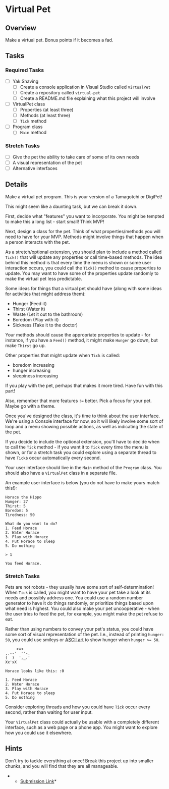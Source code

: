 # Virtual Pet

## Overview

Make a virtual pet. Bonus points if it becomes a fad.

## Tasks

### Required Tasks

- [ ] Yak Shaving
  - [ ] Create a console application in Visual Studio called `VirtualPet`
  - [ ] Create a repository called `virtual-pet`
  - [ ] Create a README.md file explaining what this project will involve
- [ ] VirtualPet class
  - [ ] Properties (at least three)
  - [ ] Methods (at least three)
  - [ ] `Tick` method
- [ ] Program class
  - [ ] `Main` method

### Stretch Tasks

- [ ] Give the pet the ability to take care of some of its own needs
- [ ] A visual representation of the pet
- [ ] Alternative interfaces

## Details

Make a virtual pet program. This is your version of a Tamagotchi or DigiPet!

This might seem like a daunting task, but we can break it down.

First, decide what "features" you want to incorporate. You might be tempted to make this a long list - start small! Think MVP!

Next, design a class for the pet. Think of what properties/methods you will need to have for your MVP. Methods might involve things that happen when a person interacts with the pet.

As a stretch/optional extension, you should plan to include a method called `Tick()` that will update any properties or call time-based methods. The idea behind this method is that every time the menu is shown or some user interaction occurs, you could call the `Tick()` method to cause properties to update. You may want to have some of the properties update randomly to make the virtual pet less predictable.

Some ideas for things that a virtual pet should have (along with some ideas for activities that might address them):

- Hunger (Feed it)
- Thirst (Water it)
- Waste (Let it out to the bathroom)
- Boredom (Play with it)
- Sickness (Take it to the doctor)

Your methods should cause the appropriate properties to update - for instance, if you have a `Feed()` method, it might make `Hunger` go down, but make `Thirst` go up.

Other properties that might update when `Tick` is called:
  - boredom increasing
  - hunger increasing
  - sleepiness increasing

If you play with the pet, perhaps that makes it more tired. Have fun with this part!

Also, remember that more features `!=` better. Pick a focus for your pet. Maybe go with a theme.

Once you've designed the class, it's time to think about the user interface. We're using a Console interface for now, so it will likely involve some sort of loop and a menu showing possible actions, as well as indicating the state of the pet. 

If you decide to include the optional extension, you'll have to decide when to call the `Tick` method - if you want it to `Tick` every time the menu is shown, or for a stretch task you could explore using a separate thread to have `Tick`s occur automatically every second.

Your user interface should live in the `Main` method of the `Program` class. You should also have a `VirtualPet` class in a separate file.

An example user interface is below (you do not have to make yours match this!):

```
Horace the Hippo
Hunger: 27
Thirst: 5
Boredom: 5
Tiredness: 50

What do you want to do?
1. Feed Horace
2. Water Horace
3. Play with Horace
4. Put Horace to sleep
5. Do nothing

> 1

You feed Horace.
```

### Stretch Tasks

Pets are not robots - they usually have some sort of self-determination! When `Tick` is called, you might want to have your pet take a look at its needs and possibly address one. You could use a random number generator to have it do things randomly, or prioritize things based upon what need is highest. You could also make your pet uncooperative - when the user tries to feed the pet, for example, you might make the pet refuse to eat.

Rather than using numbers to convey your pet's status, you could have some sort of visual representation of the pet. I.e., instead of printing `hunger: 50`, you could use smileys or [ASCII art](https://en.wikipedia.org/wiki/ASCII_art) to show hunger when `hunger >= 50`.
```
     >=<        
,.--'  ''-.
(  )  ',_.'
Xx'xX      

Horace looks like this: :0

1. Feed Horace
2. Water Horace
3. Play with Horace
4. Put Horace to sleep
5. Do nothing
```

Consider exploring threads and how you could have `Tick` occur every second, rather than waiting for user input.

Your `VirtualPet` class could actually be usable with a completely different interface, such as a web page or a phone app. You might want to explore how you could use it elsewhere.

## Hints

Don't try to tackle everything at once! Break this project up into smaller chunks, and you will find that they are all manageable.

-  * [Submission Link](https://docs.google.com/forms/d/e/1FAIpQLSfM2T4vydInMMWmuiAr0tdCe7h1gPMphhWfmyWI1OysuKcKIQ/viewform)*
